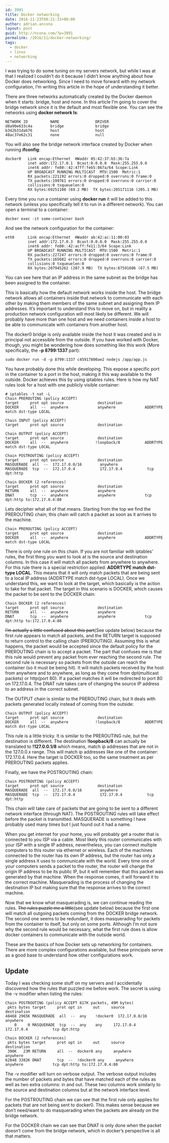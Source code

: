 ```yaml
---
id: 3991
title: Docker networking
date: 2016-11-23T09:21:33+00:00
author: adrian.ancona
layout: post
guid: http://ncona.com/?p=3991
permalink: /2016/11/docker-networking/
tags:
  - docker
  - linux
  - networking
---
```

I was trying to do some tuning on my servers network, but while I was at that I realized I couldn&#8217;t do it because I didn&#8217;t know anything about how Docker does networking. Since I need to move forward with my network configuration, I&#8217;m writing this article in the hope of understanding it better.

There are three networks automatically created by the Docker daemon when it starts: bridge, host and none. In this article I&#8217;m going to cover the bridge network since it is the default and most flexible one. You can see the networks using **docker network ls**:

```
NETWORK ID          NAME                DRIVER
d8a90e633c4a        bridge              bridge
b342b31dab76        host                host
48ac37e62c31        none                null
```

You will also see the bridge network interface created by Docker when running **ifconfig**:

```
docker0   Link encap:Ethernet  HWaddr 05:42:37:b5:36:7a
          inet addr:172.17.0.1  Bcast:0.0.0.0  Mask:255.255.0.0
          inet6 addr: fe80::42:47ff:feb5:867a/64 Scope:Link
          UP BROADCAST RUNNING MULTICAST  MTU:1500  Metric:1
          RX packets:221192 errors:0 dropped:0 overruns:0 frame:0
          TX packets:199761 errors:0 dropped:0 overruns:0 carrier:0
          collisions:0 txqueuelen:0
          RX bytes:69251108 (69.2 MB)  TX bytes:205171116 (205.1 MB)
```

<!--more-->

Every time you run a container using **docker run** it will be added to this network (unless you specifically tell it to run in a different network). You can open a terminal to a container:

```
docker exec -it some-container bash
```

And see the network configuration for the container:

```
eth0      Link encap:Ethernet  HWaddr ab:42:ac:11:00:03
          inet addr:172.17.0.3  Bcast:0.0.0.0  Mask:255.255.0.0
          inet6 addr: fe80::42:acff:fe11:3/64 Scope:Link
          UP BROADCAST RUNNING MULTICAST  MTU:1500  Metric:1
          RX packets:227247 errors:0 dropped:0 overruns:0 frame:0
          TX packets:165682 errors:0 dropped:0 overruns:0 carrier:0
          collisions:0 txqueuelen:0
          RX bytes:207945262 (207.9 MB)  TX bytes:67591606 (67.5 MB)
```

You can see here that an IP address in the same subnet as the bridge has been assigned to the container.

This is basically how the default network works inside the host. The bridge network allows all containers inside that network to communicate with each other by making them members of the same subnet and assigning them IP addresses. It&#8217;s important to understand this to move on, but in reality a production network configuration will most likely be different. We will probably have more than one host and we need containers inside a host to be able to communicate with containers from another host.

The docker0 bridge is only available inside the host it was created and is in principal not accessible from the outside. If you have worked with Docker, though, you might be wondering how does something like this work (More specifically, the **-p 8799:1337** part):

```
sudo docker run -d -p 8799:1337 c45917800ae2 nodejs /app/app.js
```

You have probably done this while developing. This expose a specific port in the container to a port in the host, making it this way available to the outside. Docker achieves this by using iptables rules. Here is how my NAT rules look for a host with one publicly visible container:

```
# iptables -t nat -L
Chain PREROUTING (policy ACCEPT)
target     prot opt source               destination
DOCKER     all  --  anywhere             anywhere             ADDRTYPE match dst-type LOCAL

Chain INPUT (policy ACCEPT)
target     prot opt source               destination

Chain OUTPUT (policy ACCEPT)
target     prot opt source               destination
DOCKER     all  --  anywhere            !loopback/8           ADDRTYPE match dst-type LOCAL

Chain POSTROUTING (policy ACCEPT)
target     prot opt source               destination
MASQUERADE  all  --  172.17.0.0/16        anywhere
MASQUERADE  tcp  --  172.17.0.4           172.17.0.4           tcp dpt:http

Chain DOCKER (2 references)
target     prot opt source               destination
RETURN     all  --  anywhere             anywhere
DNAT       tcp  --  anywhere             anywhere             tcp dpt:http to:172.17.0.4:80
```

Lets decipher what all of that means. Starting from the top we find the PREROUTING chain; this chain will catch a packet as soon as it arrives to the machine.

```
Chain PREROUTING (policy ACCEPT)
target     prot opt source               destination
DOCKER     all  --  anywhere             anywhere             ADDRTYPE match dst-type LOCAL
```

There is only one rule on this chain. If you are not familiar with iptables&#8217; rules, the first thing you want to look at is the source and destination columns. In this case it will match all packets from anywhere to anywhere. For this rule there is a special restriction applied: **ADDRTYPE match dst-type LOCAL**. This means that it will only match packets that are being sent to a local IP address (ADDRTYPE match dst-type LOCAL). Once we understand this, we want to look at the target, which basically is the action to take for that packet. The target in this scenario is DOCKER, which causes the packet to be sent to the DOCKER chain:

```
Chain DOCKER (2 references)
target     prot opt source               destination
RETURN     all  --  anywhere             anywhere
DNAT       tcp  --  anywhere             anywhere             tcp dpt:http to:172.17.0.4:80
```

<del datetime="2016-11-27T09:52:38+00:00">I&#8217;m actually a little confused about this part</del>(See update below) because the first rule appears to match all packets, and the RETURN target is supposed to return control to the calling chain (PREROUTING). Assuming this is what happens, the packet would be accepted since the default policy for the PREROUTING chain is to accept a packet. The part that confuses me is that this rule would prevent any packet from ever reaching the second rule. The second rule is necessary so packets from the outside can reach the container (so it must be being hit). It will match packets received by the host from anywhere and to anywhere, as long as they come from dpt(multicast packets) or http(port 80). If a packet matches it will be redirected to port 80 on 172.17.0.4. The DNAT rule takes care of changing the source IP address to an address in the correct subnet.

The OUTPUT chain is similar to the PREROUTING chain, but it deals with packets generated locally instead of coming from the outside:

```
Chain OUTPUT (policy ACCEPT)
target     prot opt source               destination
DOCKER     all  --  anywhere            !loopback/8           ADDRTYPE match dst-type LOCAL
```

This rule is a little tricky. It is similar to the PREROUTING rule, but the destination is different. The destination **!loopback/8** can actually be translated to **!127.0.0.1/8** which means, match ip addresses that are not in the 127.0.0.x range. This will match ip addresses like one of the container: 172.17.0.4. Here the target is DOCKER too, so the same treatment as per PREROUTING packets applies.

Finally, we have the POSTROUTING chain:

```
Chain POSTROUTING (policy ACCEPT)
target     prot opt source               destination
MASQUERADE  all  --  172.17.0.0/16        anywhere
MASQUERADE  tcp  --  172.17.0.4           172.17.0.4           tcp dpt:http
```

This chain will take care of packets that are going to be sent to a different network interface (through NAT). The POSTROUTING rules will take effect before the packet is transmitted. MASQUERADE is something I have probably used many times but I just found out it had a name.

When you get internet for your home, you will probably get a router that is connected to you ISP via a cable. Most likely this router communicates with your ISP with a single IP address, nevertheless, you can connect multiple computers to this router via ethernet or wireless. Each of the machines connected to the router has its own IP address, but the router has only a single address it uses to communicate with the world. Every time one of your computers sends a packet to the router, the router will change the origin IP address to be its public IP, but it will remember that this packet was generated by that machine. When the response comes, it will forward it to the correct machine. Masquerading is the process of changing the destination IP but making sure that the response arrives to the correct machine.

Now that we know what masquerading is, we can continue reading the rules. <del datetime="2016-11-27T09:52:38+00:00">The rules puzzle me a little</del>(see update below) because the first one will match all outgoing packets coming from the DOCKER bridge network. The second one seems to be redundant, it does masquerading for packets from the container to itself, but only on some ports. Although I&#8217;m not sure why the second rule would be necessary, what the first rule does is allow docker containers to communicate with the outside world.

These are the basics of how Docker sets up networking for containers. There are more complex configurations available, but these principals serve as a good base to understand how other configurations work.

## Update

Today I was checking some stuff on my servers and I accidentally discovered how the rules that puzzled me before work. The secret is using the -v modifier when listing the rules:

```
Chain POSTROUTING (policy ACCEPT 817K packets, 49M bytes)
 pkts bytes target     prot opt in     out     source               destination
48468 2965K MASQUERADE  all  --  any    !docker0  172.17.0.0/16        anywhere
    0     0 MASQUERADE  tcp  --  any    any     172.17.0.4           172.17.0.4           tcp dpt:http

Chain DOCKER (2 references)
 pkts bytes target     prot opt in     out     source               destination
 390K   23M RETURN     all  --  docker0 any     anywhere             anywhere
62848 3382K DNAT       tcp  --  !docker0 any     anywhere             anywhere             tcp dpt:http to:172.17.0.4:80
```

The -v modifier will turn on verbose output. The verbose output includes the number of packets and bytes that have matched each of the rules as well as two extra columns: in and out. These two columns work similarly to the source and destination columns but at the network interface level.

For the POSTROUTING chain we can see that the first rule only applies for packets that are not being sent to docker0. This makes sense because we don&#8217;t need/want to do masquerading when the packets are already on the bridge network.

For the DOCKER chain we can see that DNAT is only done when the packet doesn&#8217;t come from the bridge network, which in docker&#8217;s perspective is all that matters.
